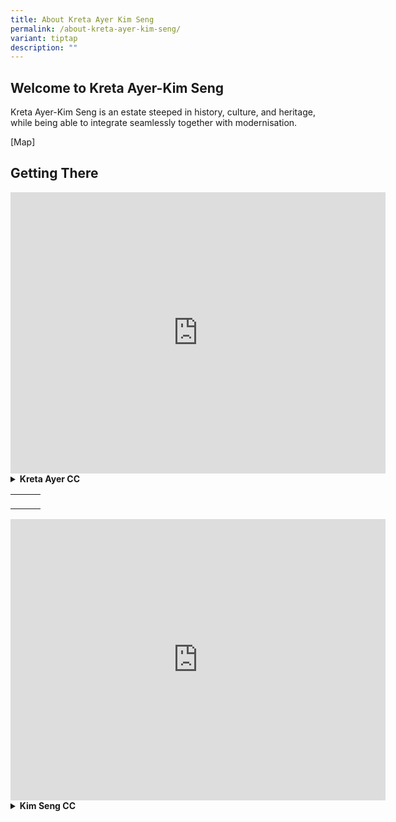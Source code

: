 ```yaml
---
title: About Kreta Ayer Kim Seng
permalink: /about-kreta-ayer-kim-seng/
variant: tiptap
description: ""
---
```

<h2><strong>Welcome to Kreta Ayer-Kim Seng&nbsp;</strong></h2>
<p>Kreta Ayer-Kim Seng is an estate steeped in history, culture, and heritage,
while being able to integrate seamlessly together with modernisation.</p>
<p>[Map]</p>
<h2>Getting There</h2>
<div class="iframe-wrapper">
<iframe style="border:0;" height="450" width="600" allowfullscreen="true" frameborder="0" src="https://www.google.com/maps/embed?pb=!1m18!1m12!1m3!1d3988.8213084809368!2d103.84020601100502!3d1.2809148987015282!2m3!1f0!2f0!3f0!3m2!1i1024!2i768!4f13.1!3m3!1m2!1s0x31da1972eb840acb%3A0xfd4a4679684dd0e0!2sKreta%20Ayer%20Community%20Club!5e0!3m2!1sen!2ssg!4v1721979250844!5m2!1sen!2ssg"></iframe>
</div>
<div data-type="detailGroup" class="isomer-accordion-group isomer-accordion isomer-accordion-white">
<details class="isomer-details">
<summary><strong>Kreta Ayer CC</strong>
</summary>
<div data-type="detailsContent" class="isomer-details-content">
<p><strong>Bus:</strong> 80, 143, 145, 147, 166, 655
<br><strong>Train:</strong> Maxwell Station (Thomson-East Coast Line), Outram
Park Station (East-West Line/North-East Line), Telok Ayer Station (Downtown
Line)</p>
<p><strong>Car or Taxi:</strong> 28 Kreta Ayer Rd, Singapore 088995</p>
</div>
</details>
</div>
<table style="minWidth: 75px">
<colgroup>
<col>
<col>
<col>
</colgroup>
<tbody>
<tr>
<td rowspan="1" colspan="1">
<p></p>
</td>
<td rowspan="1" colspan="1">
<p></p>
</td>
<td rowspan="1" colspan="1">
<p></p>
</td>
</tr>
</tbody>
</table>
<div class="iframe-wrapper">
<iframe style="border:0;" height="450" width="600" allowfullscreen="true" frameborder="0" src="https://www.google.com/maps/embed?pb=!1m18!1m12!1m3!1d15955.231808191385!2d103.82075041303041!3d1.289466579259014!2m3!1f0!2f0!3f0!3m2!1i1024!2i768!4f13.1!3m3!1m2!1s0x31da1982838beec7%3A0xfbcd62cdd9a157c!2sKim%20Seng%20Community%20Centre!5e0!3m2!1sen!2ssg!4v1721979745279!5m2!1sen!2ssg"></iframe>
</div>
<div data-type="detailGroup" class="isomer-accordion-group isomer-accordion isomer-accordion-white">
<details class="isomer-details">
<summary><strong>Kim Seng CC</strong>
</summary>
<div data-type="detailsContent" class="isomer-details-content">
<p>Bus: 5, 14, 16, 51, 64, 75, 121, 123, 123M, 175, 186, 195</p>
</div>
</details>
</div>
<p></p>
<p></p>
<p></p>
<p></p>
<p></p>
<p></p>